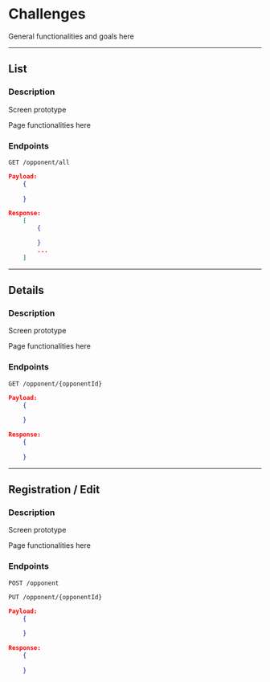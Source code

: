 # Challenges 

General functionalities and goals here

---

## List

### **Description**
Screen prototype


Page functionalities here

### **Endpoints**
`GET /opponent/all`
```json
Payload:
    {
        
    }

Response:
    [
        {

        }
        ...
    ]
```

---

## Details

### **Description**
Screen prototype

Page functionalities here

### **Endpoints**
`GET /opponent/{opponentId}`
```json
Payload:
    {
        
    }

Response:
    {
        
    }
```
---
## Registration / Edit

### **Description**
Screen prototype

Page functionalities here

### **Endpoints**
`POST /opponent`

`PUT /opponent/{opponentId}`
```json
Payload:
    {
        
    }

Response:
    {
       
    }
```

